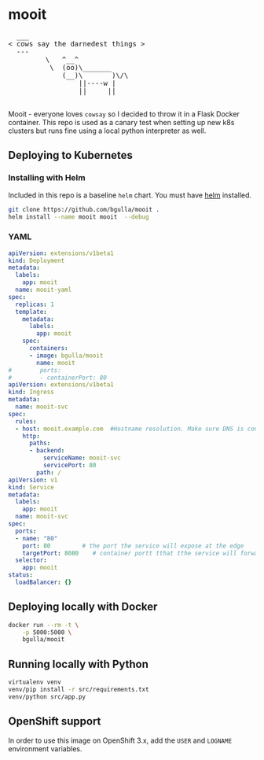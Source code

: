# mooit


<pre>
  ___
< cows say the darnedest things >
  ---
         \   ^__^
          \  (oo)\_______
             (__)\       )\/\
                 ||----w |
                 ||     ||
                 </pre>


Mooit - everyone loves `cowsay` so I decided to throw it in a Flask Docker container. This repo is used as a canary test when setting up 
new k8s clusters but runs fine using a local python interpreter as well.



## Deploying to Kubernetes
### Installing with Helm
Included in this repo is a baseline `helm` chart. You must have [helm](https://helm.sh/docs/using_helm/) installed.
```bash
git clone https://github.com/bgulla/mooit .
helm install --name mooit mooit  --debug
```

### YAML
```yaml
apiVersion: extensions/v1beta1
kind: Deployment
metadata:
  labels:
    app: mooit
  name: mooit-yaml
spec:
  replicas: 1
  template:
    metadata:
      labels:
        app: mooit
    spec:
      containers:
      - image: bgulla/mooit
        name: mooit
#        ports:
#        - containerPort: 80
apiVersion: extensions/v1beta1
kind: Ingress
metadata:
  name: mooit-svc
spec:
  rules:
  - host: mooit.example.com  #Hostname resolution. Make sure DNS is configured.
    http:
      paths:
      - backend:
          serviceName: mooit-svc
          servicePort: 80
        path: /
apiVersion: v1
kind: Service
metadata:
  labels:
    app: mooit
  name: mooit-svc
spec:
  ports:
  - name: "80"
    port: 80         # the port the service will expose at the edge
    targetPort: 8080    # container portt tthat tthe service will forward to
  selector:
    app: mooit
status:
  loadBalancer: {}
```

## Deploying locally with Docker
```bash
docker run --rm -t \
    -p 5000:5000 \
    bgulla/mooit
```

## Running locally with Python
```bash
virtualenv venv
venv/pip install -r src/requirements.txt
venv/python src/app.py
```

## OpenShift support
In order to use this image on OpenShift 3.x, add the `USER` and `LOGNAME` environment variables.
